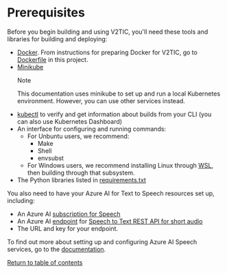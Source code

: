 # Prerequisites

Before you begin building and using V2TIC, you'll need these tools and libraries for building and deploying:
- [Docker](https://www.docker.com/). From instructions for preparing Docker for V2TIC, go to [Dockerfile](../../Dockerfile) in this project.
- [Minikube](https://github.com/kubernetes/minikube/releases/tag/v1.31.2)
    > [!NOTE]
    > This documentation uses minikube to set up and run a local Kubernetes environment. However, you can use other services instead.
- [kubectl](https://kubernetes.io/docs/tasks/tools/#kubectl) to verify and get information about builds from your CLI (you can also use Kubernetes Dashboard)
- An interface for configuring and running commands:
    - For Unbuntu users, we recommend:
        - Make
        - Shell
        - envsubst
    - For Windows users, we recommend installing Linux through [WSL](https://learn.microsoft.com/en-us/windows/wsl/install), then building through that subsystem.
- The Python libraries listed in [requirements.txt](../../requirements.txt)

You also need to have your Azure AI for Text to Speech resources set up, including:
- An Azure AI [subscription for Speech](https://azure.microsoft.com/en-us/pricing/details/cognitive-services/speech-services/)
- An Azure AI [endpoint](https://learn.microsoft.com/en-us/azure/ai-services/speech-service/speech-services-private-link?tabs=portal) for [Speech to Text REST API for short audio](https://learn.microsoft.com/en-us/azure/ai-services/speech-service/rest-speech-to-text-short)
- The URL and key for your endpoint.

To find out more about setting up and configuring Azure AI Speech services, go to the [documentation](https://learn.microsoft.com/en-us/azure/ai-services/speech-service/).

[Return to table of contents](../index.md)